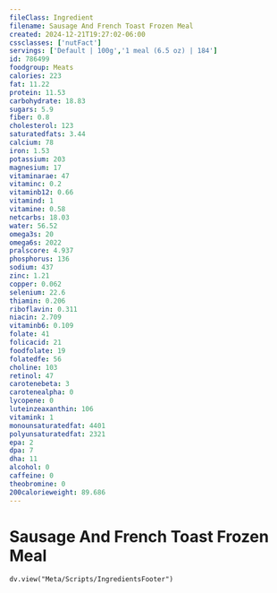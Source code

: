 ```yaml
---
fileClass: Ingredient
filename: Sausage And French Toast Frozen Meal
created: 2024-12-21T19:27:02-06:00
cssclasses: ['nutFact']
servings: ['Default | 100g','1 meal (6.5 oz) | 184']
id: 786499
foodgroup: Meats
calories: 223
fat: 11.22
protein: 11.53
carbohydrate: 18.83
sugars: 5.9
fiber: 0.8
cholesterol: 123
saturatedfats: 3.44
calcium: 78
iron: 1.53
potassium: 203
magnesium: 17
vitaminarae: 47
vitaminc: 0.2
vitaminb12: 0.66
vitamind: 1
vitamine: 0.58
netcarbs: 18.03
water: 56.52
omega3s: 20
omega6s: 2022
pralscore: 4.937
phosphorus: 136
sodium: 437
zinc: 1.21
copper: 0.062
selenium: 22.6
thiamin: 0.206
riboflavin: 0.311
niacin: 2.709
vitaminb6: 0.109
folate: 41
folicacid: 21
foodfolate: 19
folatedfe: 56
choline: 103
retinol: 47
carotenebeta: 3
carotenealpha: 0
lycopene: 0
luteinzeaxanthin: 106
vitamink: 1
monounsaturatedfat: 4401
polyunsaturatedfat: 2321
epa: 2
dpa: 7
dha: 11
alcohol: 0
caffeine: 0
theobromine: 0
200calorieweight: 89.686
---
```


# Sausage And French Toast Frozen Meal

```dataviewjs
dv.view("Meta/Scripts/IngredientsFooter")
```